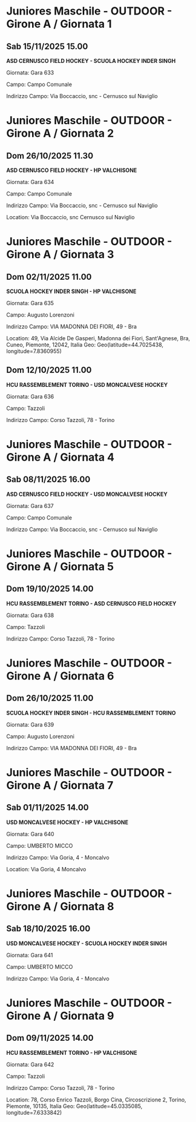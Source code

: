 # Juniores Maschile - OUTDOOR  - Girone A / Giornata 1
## Sab 15/11/2025 15.00
**ASD CERNUSCO FIELD HOCKEY - SCUOLA HOCKEY INDER SINGH**

Giornata: Gara 633

Campo: Campo Comunale 

Indirizzo Campo:  Via Boccaccio, snc - Cernusco sul Naviglio


# Juniores Maschile - OUTDOOR  - Girone A / Giornata 2
## Dom 26/10/2025 11.30
**ASD CERNUSCO FIELD HOCKEY - HP VALCHISONE**

Giornata: Gara 634

Campo: Campo Comunale 

Indirizzo Campo:  Via Boccaccio, snc - Cernusco sul Naviglio

Location:  Via Boccaccio, snc Cernusco sul Naviglio

# Juniores Maschile - OUTDOOR  - Girone A / Giornata 3
## Dom 02/11/2025 11.00
**SCUOLA HOCKEY INDER SINGH - HP VALCHISONE**

Giornata: Gara 635

Campo: Augusto Lorenzoni 

Indirizzo Campo:  VIA MADONNA DEI FIORI, 49 - Bra

Location: 49, Via Alcide De Gasperi, Madonna dei Fiori, Sant'Agnese, Bra, Cuneo, Piemonte, 12042, Italia
Geo: Geo(latitude=44.7025438, longitude=7.8360955)


## Dom 12/10/2025 11.00
**HCU RASSEMBLEMENT TORINO - USD MONCALVESE HOCKEY**

Giornata: Gara 636

Campo: Tazzoli 

Indirizzo Campo:  Corso Tazzoli, 78 - Torino


# Juniores Maschile - OUTDOOR  - Girone A / Giornata 4
## Sab 08/11/2025 16.00
**ASD CERNUSCO FIELD HOCKEY - USD MONCALVESE HOCKEY**

Giornata: Gara 637

Campo: Campo Comunale 

Indirizzo Campo:  Via Boccaccio, snc - Cernusco sul Naviglio


# Juniores Maschile - OUTDOOR  - Girone A / Giornata 5
## Dom 19/10/2025 14.00
**HCU RASSEMBLEMENT TORINO - ASD CERNUSCO FIELD HOCKEY**

Giornata: Gara 638

Campo: Tazzoli 

Indirizzo Campo:  Corso Tazzoli, 78 - Torino


# Juniores Maschile - OUTDOOR  - Girone A / Giornata 6
## Dom 26/10/2025 11.00
**SCUOLA HOCKEY INDER SINGH - HCU RASSEMBLEMENT TORINO**

Giornata: Gara 639

Campo: Augusto Lorenzoni 

Indirizzo Campo:  VIA MADONNA DEI FIORI, 49 - Bra


# Juniores Maschile - OUTDOOR  - Girone A / Giornata 7
## Sab 01/11/2025 14.00
**USD MONCALVESE HOCKEY - HP VALCHISONE**

Giornata: Gara 640

Campo: UMBERTO MICCO 

Indirizzo Campo:  Via Goria, 4 - Moncalvo

Location:  Via Goria, 4 Moncalvo

# Juniores Maschile - OUTDOOR  - Girone A / Giornata 8
## Sab 18/10/2025 16.00
**USD MONCALVESE HOCKEY - SCUOLA HOCKEY INDER SINGH**

Giornata: Gara 641

Campo: UMBERTO MICCO 

Indirizzo Campo:  Via Goria, 4 - Moncalvo


# Juniores Maschile - OUTDOOR  - Girone A / Giornata 9
## Dom 09/11/2025 14.00
**HCU RASSEMBLEMENT TORINO - HP VALCHISONE**

Giornata: Gara 642

Campo: Tazzoli 

Indirizzo Campo:  Corso Tazzoli, 78 - Torino

Location: 78, Corso Enrico Tazzoli, Borgo Cina, Circoscrizione 2, Torino, Piemonte, 10135, Italia
Geo: Geo(latitude=45.0335085, longitude=7.6333842)

